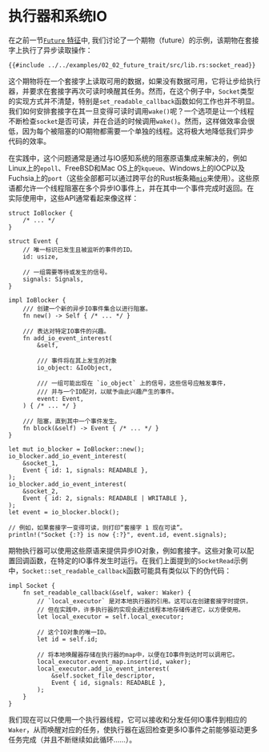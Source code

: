 # 执行器和系统IO

在之前一节[`Future` 特征]中, 我们讨论了一个期物（future）的示例，该期物在套接字上执行了异步读取操作：

```rust,ignore
{{#include ../../examples/02_02_future_trait/src/lib.rs:socket_read}}
```

这个期物将在一个套接字上读取可用的数据，如果没有数据可用，它将让步给执行器，并要求在套接字再次可读时唤醒其任务。然而，在这个例子中，`Socket`类型的实现方式并不清楚，特别是`set_readable_callback`函数如何工作也并不明显。我们如何安排套接字在其一旦变得可读时调用`wake()`呢？一个选项是让一个线程不断检查`socket`是否可读，并在合适的时候调用`wake()`。然而，这样做效率会很低，因为每个被阻塞的IO期物都需要一个单独的线程。这将极大地降低我们异步代码的效率。

在实践中，这个问题通常是通过与IO感知系统的阻塞原语集成来解决的，例如Linux上的`epoll`、FreeBSD和Mac OS上的`kqueue`、Windows上的IOCP以及Fuchsia上的`port`（这些全部都可以通过跨平台的Rust板条箱[`mio`]来使用）。这些原语都允许一个线程阻塞在多个异步IO事件上，并在其中一个事件完成时返回。在实际使用中，这些API通常看起来像这样：

```rust,ignore
struct IoBlocker {
    /* ... */
}

struct Event {
    // 唯一标识已发生且被监听的事件的ID。
    id: usize,

    // 一组需要等待或发生的信号。
    signals: Signals,
}

impl IoBlocker {
    /// 创建一个新的异步IO事件集合以进行阻塞。
    fn new() -> Self { /* ... */ }

    /// 表达对特定IO事件的兴趣。
    fn add_io_event_interest(
        &self,

        /// 事件将在其上发生的对象
        io_object: &IoObject,

        /// 一组可能出现在 `io_object` 上的信号，这些信号应触发事件，
      	/// 并与一个ID配对，以赋予由此兴趣产生的事件。
        event: Event,
    ) { /* ... */ }

    /// 阻塞，直到其中一个事件发生。
    fn block(&self) -> Event { /* ... */ }
}

let mut io_blocker = IoBlocker::new();
io_blocker.add_io_event_interest(
    &socket_1,
    Event { id: 1, signals: READABLE },
);
io_blocker.add_io_event_interest(
    &socket_2,
    Event { id: 2, signals: READABLE | WRITABLE },
);
let event = io_blocker.block();

// 例如，如果套接字一变得可读，则打印“套接字 1 现在可读”。
println!("Socket {:?} is now {:?}", event.id, event.signals);
```

期物执行器可以使用这些原语来提供异步IO对象，例如套接字。这些对象可以配置回调函数，在特定的IO事件发生时运行。在我们上面提到的`SocketRead`示例中，`Socket::set_readable_callback`函数可能具有类似以下的伪代码：

```rust,ignore
impl Socket {
    fn set_readable_callback(&self, waker: Waker) {
      	// `local_executor` 是对本地执行器的引用。这可以在创建套接字时提供，
      	// 但在实践中，许多执行器的实现会通过线程本地存储传递它，以方便使用。
        let local_executor = self.local_executor;

        // 这个IO对象的唯一ID。
        let id = self.id;

        // 将本地唤醒器存储在执行器的map中，以便在IO事件到达时可以调用它。
        local_executor.event_map.insert(id, waker);
        local_executor.add_io_event_interest(
            &self.socket_file_descriptor,
            Event { id, signals: READABLE },
        );
    }
}
```

我们现在可以只使用一个执行器线程，它可以接收和分发任何IO事件到相应的`Waker`，从而唤醒对应的任务，使执行器在返回检查更多IO事件之前能够驱动更多任务完成（并且不断继续如此循环……）。

[`Future` 特征]: ./02_future.md
[`mio`]: https://github.com/tokio-rs/mio
